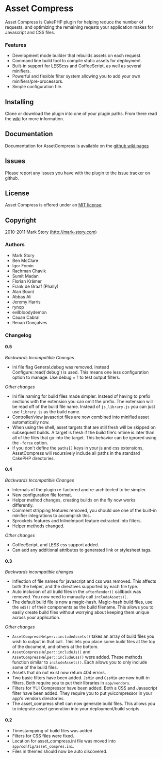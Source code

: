 # Asset Compress

Asset Compress is CakePHP plugin for helping reduce the number of requests, and optimizing the remaining reqests your application makes for Javascript and CSS files.

### Features

* Development mode builder that rebuilds assets on each request.
* Command line build tool to compile static assets for deployment.
* Built-in support for LESScss and CoffeeScript, as well as several
  minifiers.
* Powerful and flexible filter system allowing you to add your own
  minifiers/pre-processors.
* Simple configuration file.

## Installing

Clone or download the plugin into one of your plugin paths. From there read the [wiki](http://github.com/markstory/asset_compress/wiki) for more information.

## Documentation 

Documentation for AssetCompress is available on the [github wiki pages](http://github.com/markstory/asset_compress/wiki)

## Issues

Please report any issues you have with the plugin to the [issue tracker](http://github.com/markstory/asset_compress/issues) on github.

## License

Asset Compress is offered under an [MIT license](http://www.opensource.org/licenses/mit-license.php).

## Copyright

2010-2011 Mark Story (http://mark-story.com)

### Authors

* Mark Story
* Ben McClure
* Igor Fomin
* Rachman Chavik
* Sumit Madan
* Florian Krämer
* Frank de Graaf (Phally)
* Alan Bount
* Abbas Ali
* Jeremy Harris
* rynop
* evilbloodydemon
* Cauan Cabral
* Renan Gonçalves


### Changelog

#### 0.5

*Backwards Incompatible Changes*

* Ini file flag General.debug was removed.  Instead
  Configure::read('debug') is used.  This means one less configuration
  option to manage.  Use debug = 1 to test output filters.

*Other changes*

* Ini file naming for build files made simpler. Instead of having to
  prefix sections with the extension you can omit the prefix.  The
  extension will be read off of the build file name. Instead of
  `js_library.js` you can just use `library.js` as the build name.
* Controller/view javascript files are now combined into minified asset automatically now.
* When using the shell, asset targets that are still fresh will be
  skipped on subsequent builds.  A target is fresh if the build file's
  mtime is later than all of the files that go into the target. This
  behavior can be ignored using the `-force` option.
* If you don't define the `paths[]` keys in your js and css extensions,
  AssetCompress will recursively include all paths in the standard
  CakePHP directories.

#### 0.4

*Backwards Incompatible Changes*

* Internals of the plugin re-factored and re-architected to be simpler.
* New configuration file format.
* Helper method changes, creating builds on the fly now works
  differently.
* Comment stripping features removed, you should use one of the built-in
  minifier integrations to accomplish this.
* Sprockets features and InlineImport feature extracted into filters.
* Helper methods changed.

*Other changes*

* CoffeeScript, and LESS css support added.
* Can add any additional attributes to generated link or stylesheet
  tags.



#### 0.3

*Backwards incompatible changes*

* Inflection of file names for javascript and css was removed.  This affects both the helper, and the directives supported by each file type.
* Auto inclusion of all build files in the `afterRender()` callback was removed.  You now need to manually call `includeAssets()`.
* The default build file is now a magic-hash.  Magic-hash build files, use the `md5()` of their components as the build filename.  This allows you to easily create build files without worrying about keeping them unique across your application.

*Other changes*

* `AssetCompressHelper::includeAssets()` takes an array of build files you wish to output in that call.  This lets you place some build files at the top of the document, and others at the bottom.
* `AssetCompressHelper::includeJs()` and `AssetCompressHelper::includeCss()` were added.  These methods function similar to `includeAssets()`.  Each allows you to only include some of the build files.
* Assets that do not exist now return 404 errors.
* Two basic filters have been added.  `JsMin` and `CssMin` are now built-in filters.  Both require you to put their libraries in `app/vendors`.
* Filters for YUI Compressor have been added. Both a CSS and Javascript filter have been added.  They require you to put yuicompressor in your app's vendors directories.
* The asset_compress shell can now generate build files.  This allows you to integrate asset generation into your deployment/build scripts.


#### 0.2

* Timestampping of build files was added.
* Filters for CSS files were fixed.
* Location for asset_compress.ini file was moved into `app/config/asset_compres.ini`.
* Files in themes should now be auto discovered.
